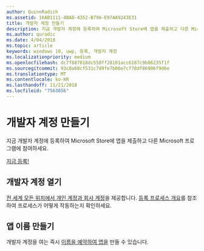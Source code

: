 ```yaml
---
author: QuinnRadich
ms.assetid: 16AB1111-4BA8-4352-B796-E97AA9243E31
title: 개발자 계정 만들기
description: 지금 개발자 계정에 등록하여 Microsoft Store에 앱을 제출하고 다른 Microsoft 프로그램에 참여하세요.
ms.author: quradic
ms.date: 4/04/2018
ms.topic: article
keywords: windows 10, uwp, 등록, 개발자 계정
ms.localizationpriority: medium
ms.openlocfilehash: dc7f887018dc550ff28101acc6187c9b06235f1f
ms.sourcegitcommit: 93c0a60cf531c7d9fe7b00e7cf78df86906f9d6e
ms.translationtype: MT
ms.contentlocale: ko-KR
ms.lasthandoff: 11/21/2018
ms.locfileid: "7563056"
---
```

# <a name="create-a-developer-account"></a>개발자 계정 만들기

지금 개발자 계정에 등록하여 Microsoft Store에 앱을 제출하고 다른 Microsoft 프로그램에 참여하세요.

[지금 등록!](http://go.microsoft.com/fwlink/p/?LinkId=615100)

## <a name="opening-your-developer-account"></a>개발자 계정 열기

[전 세계 모든 위치에서 개인 계정과 회사 계정](../publish/account-types-locations-and-fees.md)을 제공합니다. [등록 프로세스 개요](../publish/opening-a-developer-account.md)를 참조하여 프로세스가 어떻게 작동하는지 확인하세요.

## <a name="have-a-name-for-your-app"></a>앱 이름 만들기

개발자 계정을 여는 즉시 [이름을 예약하여 앱을](https://msdn.microsoft.com/library/windows/apps/JJ657967) 만들 수 있습니다.

